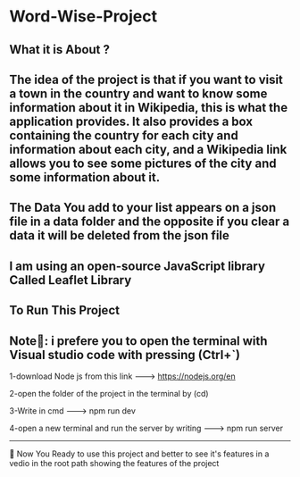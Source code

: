 # Word-Wise-Project
What it is About ? 
------------------------

The idea of ​​the project is that if you want to visit a town in the country and want to know some information about it in Wikipedia, this is what the application provides. It also provides a box containing the country for each city and information about each city, and a Wikipedia link allows you to see some pictures of the city and some information about it.
---------------------------------------------------------------
The Data You add to your list appears on a json file in a data folder and the opposite if you clear a data it will be deleted from the json file 
-----------------------------------------------------------------
I am using an open-source JavaScript library Called Leaflet Library
--------------------------------------------------------------------------------

To Run This Project
------------------------
Note👋: i prefere you to open the terminal with Visual studio code with pressing  (Ctrl+`)
-------------------------
1-download Node js from this link ---> https://nodejs.org/en

2-open the folder of the project in the terminal by (cd)

3-Write in cmd ---> npm run dev

4-open a new terminal and run the server by writing ---> npm run server 


---------------------------------------------------------------------------------------------------
👋 Now You Ready to use this project and better to see it's features in a vedio in the root path showing the features of the project
